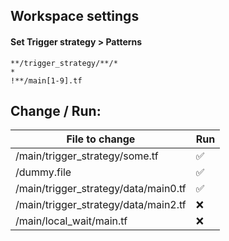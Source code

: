 ## Workspace settings

#### Set Trigger strategy > Patterns

```
**/trigger_strategy/**/*
*
!**/main[1-9].tf
```

## Change / Run:
| File to change                          | Run |
|-----------------------------------------|-----|
| /main/trigger_strategy/some.tf          | ✅  |
| /dummy.file                             | ✅  |
| /main/trigger_strategy/data/main0.tf    | ✅  |
| /main/trigger_strategy/data/main2.tf    | ❌  |
| /main/local_wait/main.tf                | ❌  |
